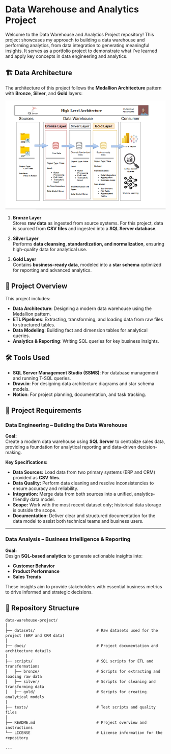 # Data Warehouse and Analytics Project
Welcome to the Data Warehouse and Analytics Project repository! 
This project showcases my approach to building a data warehouse and performing analytics, from data integration to generating meaningful insights. It serves as a portfolio project to demonstrate what I’ve learned and apply key concepts in data engineering and analytics.

## 🏗️ Data Architecture
The architecture of this project follows the **Medallion Architecture** pattern with **Bronze**, **Silver**, and **Gold** layers:

![Data Architecture](docs/data_architecture.PNG)

1. **Bronze Layer**  
   Stores **raw data** as ingested from source systems. For this project, data is sourced from **CSV files** and ingested into a **SQL Server database**.

2. **Silver Layer**  
   Performs **data cleansing, standardization, and normalization**, ensuring high-quality data for analytical use.

3. **Gold Layer**  
   Contains **business-ready data**, modeled into a **star schema** optimized for reporting and advanced analytics.

## 📖 Project Overview

This project includes:

- **Data Architecture**: Designing a modern data warehouse using the Medallion pattern.
- **ETL Pipelines**: Extracting, transforming, and loading data from raw files to structured tables.
- **Data Modeling**: Building fact and dimension tables for analytical queries.
- **Analytics & Reporting**: Writing SQL queries for key business insights.

## 🛠️ Tools Used

- **SQL Server Management Studio (SSMS)**: For database management and running T-SQL queries.
- **Draw.io**: For designing data architecture diagrams and star schema models.
- **Notion**: For project planning, documentation, and task tracking.

## 🚀 Project Requirements

### **Data Engineering – Building the Data Warehouse**
**Goal:**  
Create a modern data warehouse using **SQL Server** to centralize sales data, providing a foundation for analytical reporting and data-driven decision-making.

**Key Specifications:**  
- **Data Sources:** Load data from two primary systems (ERP and CRM) provided as **CSV files**.  
- **Data Quality:** Perform data cleaning and resolve inconsistencies to ensure accuracy and reliability.  
- **Integration:** Merge data from both sources into a unified, analytics-friendly data model.  
- **Scope:** Work with the most recent dataset only; historical data storage is outside the scope.  
- **Documentation:** Deliver clear and structured documentation for the data model to assist both technical teams and business users.  

---

### **Data Analysis – Business Intelligence & Reporting**
**Goal:**  
Design **SQL-based analytics** to generate actionable insights into:  
- **Customer Behavior**  
- **Product Performance**  
- **Sales Trends**  

These insights aim to provide stakeholders with essential business metrics to drive informed and strategic decisions.  

## 📂 Repository Structure
```
data-warehouse-project/
│
├── datasets/                           # Raw datasets used for the project (ERP and CRM data)
│
├── docs/                               # Project documentation and architecture details
│
├── scripts/                            # SQL scripts for ETL and transformations
│   ├── bronze/                         # Scripts for extracting and loading raw data
│   ├── silver/                         # Scripts for cleaning and transforming data
│   ├── gold/                           # Scripts for creating analytical models
│
├── tests/                              # Test scripts and quality files
│
├── README.md                           # Project overview and instructions
└── LICENSE                             # License information for the repository

---
